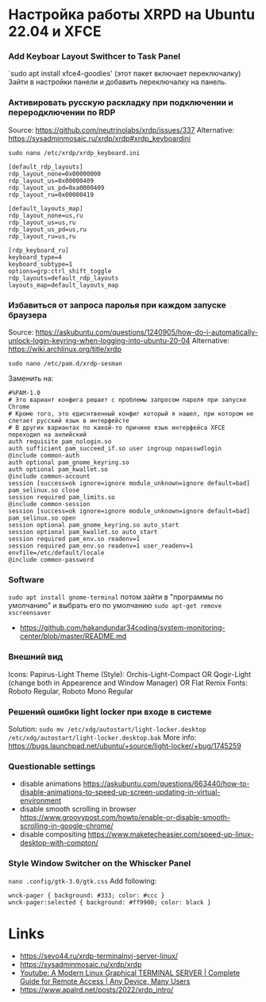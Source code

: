 # Настройка работы XRPD на Ubuntu 22.04 и XFCE

### Add Keyboar Layout Swithcer to Task Panel
`sudo apt install xfce4-goodies' (этот пакет включает переключалку)
Зайти в настройки панели и добавить переключалку на панель.

### Активировать русскую раскладку при подключении и переродключении по RDP
Source: https://github.com/neutrinolabs/xrdp/issues/337
Alternative: https://sysadminmosaic.ru/xrdp/xrdp#xrdp_keyboardini

`sudo nano /etc/xrdp/xrdp_keyboard.ini`

```
[default_rdp_layouts]
rdp_layout_none=0x00000000
rdp_layout_us=0x00000409
rdp_layout_us_pd=0xa0000409
rdp_layout_ru=0x00000419

[default_layouts_map]
rdp_layout_none=us,ru
rdp_layout_us=us,ru
rdp_layout_us_pd=us,ru
rdp_layout_ru=us,ru

[rdp_keyboard_ru]
keyboard_type=4
keyboard_subtype=1
options=grp:ctrl_shift_toggle
rdp_layouts=default_rdp_layouts
layouts_map=default_layouts_map
```

### Избавиться от запроса паролья при каждом запуске браузера
Source: https://askubuntu.com/questions/1240905/how-do-i-automatically-unlock-login-keyring-when-logging-into-ubuntu-20-04
Alternative: https://wiki.archlinux.org/title/xrdp


`sudo nano /etc/pam.d/xrdp-sesman`

Заменить на:
```
#%PAM-1.0
# Это вариант конфига решает с проблемы запросом пароля при запуске Chrome
# Кроме того, это едиснтвенный конфиг который я нашел, при котором не слетает русский язык в интерфейсте
# В других вариантах по какой-то причине язык интерфейса XFCE переходил на анлийский
auth requisite pam_nologin.so
auth sufficient pam_succeed_if.so user ingroup nopasswdlogin
@include common-auth
auth optional pam_gnome_keyring.so
auth optional pam_kwallet.so
@include common-account
session [success=ok ignore=ignore module_unknown=ignore default=bad] pam_selinux.so close
session required pam_limits.so
@include common-session
session [success=ok ignore=ignore module_unknown=ignore default=bad] pam_selinux.so open
session optional pam_gnome_keyring.so auto_start
session optional pam_kwallet.so auto_start
session required pam_env.so readenv=1
session required pam_env.so readenv=1 user_readenv=1 envfile=/etc/default/locale
@include common-password
```

### Software
`sudo apt install gnome-terminal` потом зайти в "программы по умолчанию" и выбрать его по умолчанию
`sudo apt-get remove xscreensaver`
- https://github.com/hakandundar34coding/system-monitoring-center/blob/master/README.md

### Внешний вид
Icons: Papirus-Light
Theme (Style): Orchis-Light-Compact OR Qogir-Light (change both in Appearence and Window Manager) OR Flat Remix
Fonts: Roboto Regular, Roboto Mono Regular

### Решений ошибки light locker при входе в системе
Solution: `sudo mv /etc/xdg/autostart/light-locker.desktop /etc/xdg/autostart/light-locker.desktop.bak`
More info: https://bugs.launchpad.net/ubuntu/+source/light-locker/+bug/1745259

### Questionable settings
- disable animations https://askubuntu.com/questions/663440/how-to-disable-animations-to-speed-up-screen-updating-in-virtual-environment
- disable smooth scrolling in browser https://www.groovypost.com/howto/enable-or-disable-smooth-scrolling-in-google-chrome/
- disable compositing https://www.maketecheasier.com/speed-up-linux-desktop-with-compton/

### Style Window Switcher on the Whiscker Panel
`nano .config/gtk-3.0/gtk.css`
Add following:
```
wnck-pager { background: #333; color: #ccc }
wnck-pager:selected { background: #ff9900; color: black }
```

# Links
- https://sevo44.ru/xrdp-terminalnyj-server-linux/
- https://sysadminmosaic.ru/xrdp/xrdp
- [Youtube: A Modern Linux Graphical TERMINAL SERVER | Complete Guide for Remote Access | Any Device, Many Users
](https://www.youtube.com/watch?v=sAllRma_0xc)
- https://www.apalrd.net/posts/2022/xrdp_intro/


